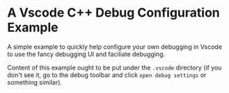 # A Vscode C++ Debug Configuration Example
A simple example to quickly help configure your own debugging in Vscode to
use the fancy debugging UI and faciliate debugging.


Content of this example ought to be put under the `.vscode` directory 
(if you don't see it, go to the debug toolbar and click `open debug settings` or something similar).